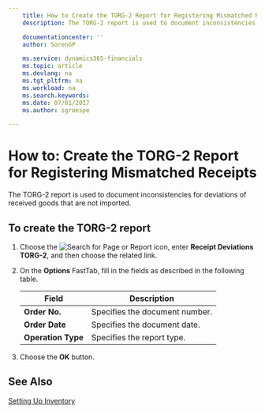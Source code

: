 ```yaml
---
    title: How to Create the TORG-2 Report for Registering Mismatched Receipts
    description: The TORG-2 report is used to document inconsistencies for deviations of received goods that are not imported.

    documentationcenter: ''
    author: SorenGP

    ms.service: dynamics365-financials
    ms.topic: article
    ms.devlang: na
    ms.tgt_pltfrm: na
    ms.workload: na
    ms.search.keywords:
    ms.date: 07/01/2017
    ms.author: sgroespe

---
```

# How to: Create the TORG-2 Report for Registering Mismatched Receipts
The TORG-2 report is used to document inconsistencies for deviations of received goods that are not imported.  

## To create the TORG-2 report  

1.  Choose the ![Search for Page or Report](../../media/ui-search/search_small.png "Search for Page or Report icon") icon, enter **Receipt Deviations TORG-2**, and then choose the related link.  
2.  On the **Options** FastTab, fill in the fields as described in the following table.  

    |Field|Description|  
    |---------------------------------|---------------------------------------|  
    |**Order No.**|Specifies the document number.|  
    |**Order Date**|Specifies the document date.|  
    |**Operation Type**|Specifies the report type.|  

3.  Choose the **OK** button.  

## See Also  
 [Setting Up Inventory](../../inventory-setup-inventory.md)

